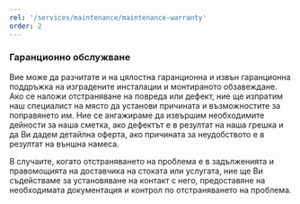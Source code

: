 ```yaml
---
rel: '/services/maintenance/maintenance-warranty'
order: 2
---
```

### Гаранционно обслужване
Вие може да разчитате и на цялостна гаранционна и извън гаранционна поддръжка на изградените инсталации и монтираното обзавеждане. Ако се наложи отстраняване на повреда или дефект, ние ще изпратим наш специалист на място да установи причината и възможностите за поправянето им. Ние се ангажираме да извършим необходимите дейности за наша сметка, ако дефектът е в резултат на наша грешка и да Ви дадем детайлна оферта, ако причината за неудобството е в резултат на външна намеса.

В случаите, когато отстраняването на проблема е в задълженията и правомощията на доставчика на стоката или услугата, ние ще Ви съдействаме за установяване на контакт с него, предоставяне на необходимата документация и контрол по отстраняването на проблема. 